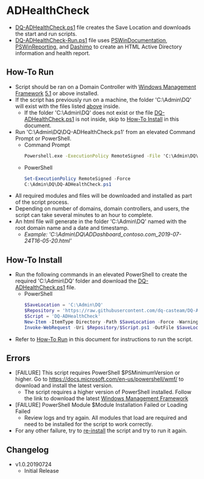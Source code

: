 # ADHealthCheck

- [DQ-ADHealthCheck.ps1](DQ-ADHealthCheck.ps1) file creates the Save Location and downloads the start and run scripts.
- [DQ-ADHealthCheck-Run.ps1](DQ-ADHealthCheck-Run.ps1) file uses [PSWinDocumentation](https://github.com/EvotecIT/PSWinDocumentation), [PSWinReporting](https://github.com/EvotecIT/PSWinReporting), and [Dashimo](https://github.com/EvotecIT/Dashimo) to create an HTML Active Directory information and health report.


## How-To Run

- Script should be ran on a Domain Controller with [Windows Management Framework](https://docs.microsoft.com/en-us/powershell/wmf/) [5.1](https://aka.ms/wmf51download) or above installed.
- If the script has previously run on a machine, the folder 'C:\Admin\DQ' will exist with the files listed [above](#ADHealthCheck) inside.
  - If the folder 'C:\Admin\DQ' does not exist or the file [DQ-ADHealthCheck.ps1](DQ-ADHealthCheck.ps1) is not inside, skip to [How-To Install](#How-To-Install) in this document.
- Run 'C:\Admin\DQ\DQ-ADHealthCheck.ps1' from an elevated Command Prompt or PowerShell.
  - Command Prompt
    ```cmd
    Powershell.exe -ExecutionPolicy RemoteSigned -File 'C:\Admin\DQ\DQ-ADHealthCheck.ps1'
    ```
  - PowerShell
    ```powershell
    Set-ExecutionPolicy RemoteSigned -Force
    C:\Admin\DQ\DQ-ADHealthCheck.ps1
    ```
- All required modules and files will be downloaded and installed as part of the script process.
- Depending on number of domains, domain controllers, and users, the script can take several minutes to an hour to complete.
- An html file will generate in the folder 'C:\Admin\DQ' named with the root domain name and a date and timestamp.
  - *Example: 'C:\Admin\DQ\ADDashboard_contoso.com_2019-07-24T16-05-20.html'*


## How-To Install

- Run the following commands in an elevated PowerShell to create the required 'C:\Admin\DQ' folder and download the [DQ-ADHealthCheck.ps1](DQ-ADHealthCheck.ps1) file.
  - PowerShell
    ```powershell
    $SaveLocation = 'C:\Admin\DQ'
    $Repository = 'https://raw.githubusercontent.com/dq-casteam/DQ-ADHealthCheck/master'
    $Script = 'DQ-ADHealthCheck'
    New-Item -ItemType Directory -Path $SaveLocation -Force -WarningAction SilentlyContinue -ErrorAction SilentlyContinue
    Invoke-WebRequest -Uri $Repository/$Script.ps1 -OutFile $SaveLocation\$Script.ps1 -WarningAction SilentlyContinue -ErrorAction SilentlyContinue
    ```
- Refer to [How-To Run](#How-To-Run) in this document for instructions to run the script.


## Errors

- [FAILURE] This script requires PowerShell $PSMinimumVersion or higher. Go to https://docs.microsoft.com/en-us/powershell/wmf/ to download and install the latest version.
  - The script requires a higher version of PowerShell installed. Follow the link to download the latest [Windows Management Framework](https://docs.microsoft.com/en-us/powershell/wmf/)
- [FAILURE] PowerShell Module $Module Installation Failed or Loading Failed
  - Review logs and try again. All modules that load are required and need to be installed for the script to work correctly.
- For any other failure, try to [re-install](#How-To-Install) the script and try to run it again. 


## Changelog

- v1.0.20190724
  - Initial Release
